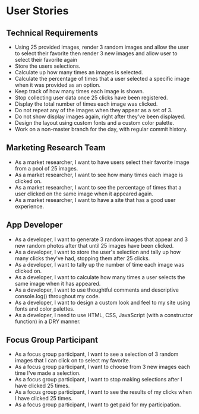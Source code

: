 # User Stories

## Technical Requirements
- Using 25 provided images, render 3 random images and allow the user to select their favorite then render 3 new images and allow user to select their favorite again
- Store the users selections.
- Calculate up how many times an images is selected.
- Calculate the percentage of times that a user selected a specific image when it was provided as an option.
- Keep track of how many times each image is shown.
- Stop collecting user data once 25 clicks have been registered.
- Display the total number of times each image was clicked.
- Do not repeat any of the images when they appear as a set of 3.
- Do not show display images again, right after they've been displayed.
- Design the layout using custom fonts and a custom color palette.
- Work on a non-master branch for the day, with regular commit history.

## Marketing Research Team
- As a market researcher, I want to have users select their favorite image from a pool of 25 images.
- As a market researcher, I want to see how many times each image is clicked on.
- As a market researcher, I want to see the percentage of times that a user clicked on the same image when it appeared again.
- As a market researcher, I want to have a site that has a good user experience.

## App Developer
- As a developer, I want to generate 3 random images that appear and 3 new random photos after that until 25 images have been clicked.
- As a developer, I want to store the user's selection and tally up how many clicks they've had, stopping them after 25 clicks.
- As a developer, I want to tally up the number of time each image was clicked on.
- As a developer, I want to calculate how many times a user selects the same image when it has appeared.
- As a developer, I want to use thoughtful comments and descriptive console.log() throughout my code.
- As a developer, I want to design a custom look and feel to my site using fonts and color palettes.
- As a developer, I need to use HTML, CSS, JavaScript (with a constructor function) in a DRY manner.

## Focus Group Participant
- As a focus group participant, I want to see a selection of 3 random images that I can click on to select my favorite.
- As a focus group participant, I want to choose from 3 new images each time I've made a selection.
- As a focus group participant, I want to stop making selections after I have clicked 25 times.
- As a focus group participant, I want to see the results of my clicks when I have clicked 25 times.
- As a focus group participant, I want to get paid for my participation.
